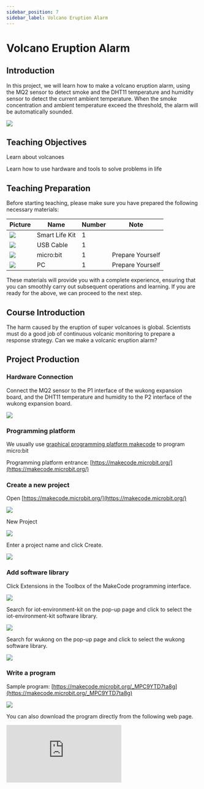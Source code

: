 ```yaml
---
sidebar_position: 7
sidebar_label: Volcano Eruption Alarm
---
```


# Volcano Eruption Alarm

## Introduction

In this project, we will learn how to make a volcano eruption alarm, using the MQ2 sensor to detect smoke and the DHT11 temperature and humidity sensor to detect the current ambient temperature. When the smoke concentration and ambient temperature exceed the threshold, the alarm will be automatically sounded.

![](https://wiki-media-ef.oss-cn-hongkong.aliyuncs.com/docs/microbit/wisdom-life/microbit-smart-life-kit/images/case-07-01.png)

## Teaching Objectives

Learn about volcanoes

Learn how to use hardware and tools to solve problems in life

## Teaching Preparation

Before starting teaching, please make sure you have prepared the following necessary materials:

| **Picture** | **Name** | **Number** | **Note** |
| --- | --- | --- | --- |
| ![](https://wiki-media-ef.oss-cn-hongkong.aliyuncs.com/docs/microbit/wisdom-life/microbit-smart-life-kit/images/microbit-smart-life-kit.png) | Smart Life Kit | 1 |  |
| ![](https://wiki-media-ef.oss-cn-hongkong.aliyuncs.com/docs/microbit/interesting-case/cutebot-fun-football-game-kit/cases-libraries/images/USB-data-cable.png) | USB Cable | 1 |   |
| ![](https://wiki-media-ef.oss-cn-hongkong.aliyuncs.com/docs/microbit/interesting-case/cutebot-fun-football-game-kit/cases-libraries/images/microbit.png) | micro:bit | 1 | Prepare Yourself |
| ![](https://wiki-media-ef.oss-cn-hongkong.aliyuncs.com/docs/microbit/interesting-case/cutebot-fun-football-game-kit/cases-libraries/images/pc.png) | PC | 1 | Prepare Yourself |

These materials will provide you with a complete experience, ensuring that you can smoothly carry out subsequent operations and learning. If you are ready for the above, we can proceed to the next step.

## Course Introduction

The harm caused by the eruption of super volcanoes is global. Scientists must do a good job of continuous volcanic monitoring to prepare a response strategy. Can we make a volcanic eruption alarm?

## Project Production

### Hardware Connection

Connect the MQ2 sensor to the P1 interface of the wukong expansion board, and the DHT11 temperature and humidity to the P2 interface of the wukong expansion board.

![](https://wiki-media-ef.oss-cn-hongkong.aliyuncs.com/docs/microbit/wisdom-life/microbit-smart-life-kit/images/case-07-02.png)

### Programming platform

We usually use [graphical programming platform makecode](https://makecode.microbit.org/) to program micro:bit

Programming platform entrance: [https://makecode.microbit.org/](https://makecode.microbit.org/)

### Create a new project

Open [https://makecode.microbit.org/](https://makecode.microbit.org/)

![](https://wiki-media-ef.oss-cn-hongkong.aliyuncs.com/docs/microbit/interesting-case/cutebot-fun-football-game-kit/cases-libraries/images/makecode.png)

New Project

![](https://wiki-media-ef.oss-cn-hongkong.aliyuncs.com/docs/microbit/interesting-case/cutebot-fun-football-game-kit/cases-libraries/images/makecode-new-project-01.png)

Enter a project name and click Create.

![](https://wiki-media-ef.oss-cn-hongkong.aliyuncs.com/docs/microbit/interesting-case/cutebot-fun-football-game-kit/cases-libraries/images/makecode-new-project-02.png)

### Add software library

Click Extensions in the Toolbox of the MakeCode programming interface.

![](https://wiki-media-ef.oss-cn-hongkong.aliyuncs.com/docs/microbit/interesting-case/classroom-science-pack/images/classroom-science-pack-add-extensions-02.png)

Search for iot-environment-kit on the pop-up page and click to select the iot-environment-kit software library.


![](https://wiki-media-ef.oss-cn-hongkong.aliyuncs.com/docs/microbit/interesting-case/classroom-science-pack/images/classroom-science-pack-add-extensions-03.png)

Search for wukong on the pop-up page and click to select the wukong software library.

![](https://wiki-media-ef.oss-cn-hongkong.aliyuncs.com/docs/microbit/interesting-case/classroom-science-pack/images/classroom-science-pack-add-extensions-04.png)

### Write a program

Sample program: [https://makecode.microbit.org/_MPC9YTD7ta8g](https://makecode.microbit.org/_MPC9YTD7ta8g)

![](https://wiki-media-ef.oss-cn-hongkong.aliyuncs.com/docs/microbit/wisdom-life/microbit-smart-life-kit/images/case-07-03.png)

You can also download the program directly from the following web page.

<div
    style={{
        position: 'relative',
        paddingBottom: '60%',
        overflow: 'hidden',
    }}
>
    <iframe
        src="https://makecode.microbit.org/_MPC9YTD7ta8g"
        frameborder="0"
        sandbox="allow-popups allow-forms allow-scripts allow-same-origin"
        style={{
            position: 'absolute',
            width: '100%',
            height: '100%',
        }}
    />
</div>




### How to download the program to micro:bit?

Use a USB cable to connect PC and micro:bit V2.

![](https://wiki-media-ef.oss-cn-hongkong.aliyuncs.com/docs/microbit/interesting-case/microbit-smart-climate-kit/cases-libraries/images/connect-microbit.gif)

After the connection is successful, a drive named `MICROBIT` will be recognized on the computer.

![](https://wiki-media-ef.oss-cn-hongkong.aliyuncs.com/docs/microbit/interesting-case/microbit-smart-climate-kit/cases-libraries/images/microbit-drive.png)

Click ![](https://wiki-media-ef.oss-cn-hongkong.aliyuncs.com/docs/microbit/interesting-case/microbit-smart-climate-kit/cases-libraries/images/download-01.png) in the lower left corner and select `Connect Device`.

![](https://wiki-media-ef.oss-cn-hongkong.aliyuncs.com/docs/microbit/interesting-case/microbit-smart-climate-kit/cases-libraries/images/download-02.png)

Click![](https://wiki-media-ef.oss-cn-hongkong.aliyuncs.com/docs/microbit/interesting-case/microbit-smart-climate-kit/cases-libraries/images/download-03.png)。

![](https://wiki-media-ef.oss-cn-hongkong.aliyuncs.com/docs/microbit/interesting-case/microbit-smart-climate-kit/cases-libraries/images/download-04.png)

Click![](https://wiki-media-ef.oss-cn-hongkong.aliyuncs.com/docs/microbit/interesting-case/microbit-smart-climate-kit/cases-libraries/images/download-05.png)。

![](https://wiki-media-ef.oss-cn-hongkong.aliyuncs.com/docs/microbit/interesting-case/microbit-smart-climate-kit/cases-libraries/images/download-06.png)


In the pop-up window, select `BBC micro:bit CMSIS-DAP`, and then select Connect. At this point, our micro:bit has been successfully connected.

![](https://wiki-media-ef.oss-cn-hongkong.aliyuncs.com/docs/microbit/interesting-case/microbit-smart-climate-kit/cases-libraries/images/download-07.png)

Click Download.

![](https://wiki-media-ef.oss-cn-hongkong.aliyuncs.com/docs/microbit/interesting-case/microbit-smart-climate-kit/cases-libraries/images/download-08.png)

### Result

When the smoke concentration and ambient temperature exceed the threshold, the alarm will be automatically triggered.

**For demonstration purposes, materials not included in the set were used in the result display, such as wooden houses, water cups, etc.**

![](https://wiki-media-ef.oss-cn-hongkong.aliyuncs.com/i18n/en/docusaurus-plugin-content-docs/current/microbit/wisdom-life/microbit-smart-life-kit/7.gif)


## Extended knowledge

### Make a volcano model

1. Lay out a piece of wax paper.

![](https://wiki-media-ef.oss-cn-hongkong.aliyuncs.com/docs/microbit/wisdom-life/microbit-smart-life-kit/images/case-step-07-01.png)

2. Put a container in the middle. This container (can, jam bottle, plastic bottle, etc.) is used as the main body of the volcano. You will pour the "magma" into it later!

![](https://wiki-media-ef.oss-cn-hongkong.aliyuncs.com/docs/microbit/wisdom-life/microbit-smart-life-kit/images/case-step-07-02.png)

3. Use clay to make the outside of the volcano. Wrap the container from head to toe with clay. Remember to make it angular, after all, the outer wall of a real volcano is not a smooth slope!

![](https://wiki-media-ef.oss-cn-hongkong.aliyuncs.com/docs/microbit/wisdom-life/microbit-smart-life-kit/images/case-step-07-03.png)

4. Let the clay sit for an hour to dry.

![](https://wiki-media-ef.oss-cn-hongkong.aliyuncs.com/docs/microbit/wisdom-life/microbit-smart-life-kit/images/case-step-07-04.png)

5. Mix the vinegar. Mix some red food coloring into the vinegar and add a spoonful of dishwashing liquid.

![](https://wiki-media-ef.oss-cn-hongkong.aliyuncs.com/docs/microbit/wisdom-life/microbit-smart-life-kit/images/case-step-07-05.png)

6. Pour the mixed liquid into the container.

![](https://wiki-media-ef.oss-cn-hongkong.aliyuncs.com/docs/microbit/wisdom-life/microbit-smart-life-kit/images/case-step-07-06.png)

7. Pack baking powder (baking soda). Pour a little baking powder on toilet paper or paper towels, roll up the paper towels, and tie them with a rubber band.

![](https://wiki-media-ef.oss-cn-hongkong.aliyuncs.com/docs/microbit/wisdom-life/microbit-smart-life-kit/images/case-step-07-07.png)

8. Stuff the paper towel roll into the mixture.

![](https://wiki-media-ef.oss-cn-hongkong.aliyuncs.com/docs/microbit/wisdom-life/microbit-smart-life-kit/images/case-step-07-08.png)

9. Now step back a little and once the paper towel dissolves, your volcano will start to erupt.

![](https://wiki-media-ef.oss-cn-hongkong.aliyuncs.com/docs/microbit/wisdom-life/microbit-smart-life-kit/images/case-step-07-09.png)

9. Now step back a little and once the paper towel dissolves, your volcano will start to erupt.

![](https://wiki-media-ef.oss-cn-hongkong.aliyuncs.com/docs/microbit/wisdom-life/microbit-smart-life-kit/images/case-extensions-07-01.png)

0-1 Hawaiian Volcano

![](https://wiki-media-ef.oss-cn-hongkong.aliyuncs.com/docs/microbit/wisdom-life/microbit-smart-life-kit/images/case-extensions-07-02.png)

6. Mount Pinatubo

![](https://wiki-media-ef.oss-cn-hongkong.aliyuncs.com/docs/microbit/wisdom-life/microbit-smart-life-kit/images/case-extensions-07-03.png)

8 Yellowstone Volcano

![](https://wiki-media-ef.oss-cn-hongkong.aliyuncs.com/docs/microbit/wisdom-life/microbit-smart-life-kit/images/case-extensions-07-04.png)
